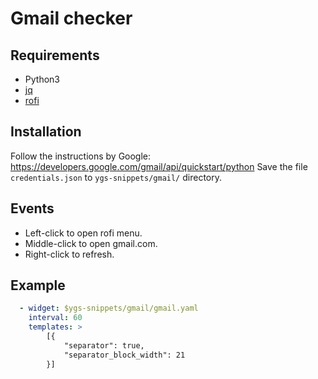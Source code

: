 # Gmail checker

## Requirements
 - Python3
 - [jq](https://stedolan.github.io/jq/)
 - [rofi](https://github.com/davatorium/rofi)

## Installation

Follow the instructions by Google: https://developers.google.com/gmail/api/quickstart/python
Save the file `credentials.json` to `ygs-snippets/gmail/` directory.

## Events

- Left-click to open rofi menu.
- Middle-click to open gmail.com.
- Right-click to refresh.

## Example
```yml
  - widget: $ygs-snippets/gmail/gmail.yaml
    interval: 60
    templates: >
        [{
            "separator": true,
            "separator_block_width": 21
        }]
```

